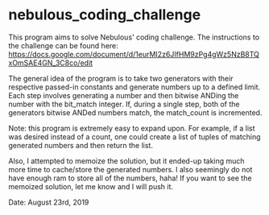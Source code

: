 # nebulous_coding_challenge

This program aims to solve Nebulous' coding challenge. The instructions to the challenge
can be found here: https://docs.google.com/document/d/1eurMI2z6JIfHM9zPg4gWz5NzB8TQxOmSAE4GN_3C8co/edit

The general idea of the program is to take two generators with their respective
passed-in constants and generate numbers up to a defined limit. Each step involves
generating a number and then bitwise ANDing the number with the bit_match integer.
If, during a single step, both of the generators bitwise ANDed numbers match, the
match_count is incremented.

Note: this program is extremely easy to expand upon. For example, if a list was
desired instead of a count, one could create a list of tuples of matching generated
numbers and then return the list.

Also, I attempted to memoize the solution, but it ended-up taking much more time
to cache/store the generated numbers. I also seemingly do not have enough ram to
store all of the numbers, haha! If you want to see the memoized solution, let me
know and I will push it.

Date: August 23rd, 2019
